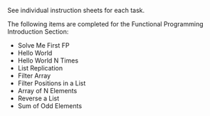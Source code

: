 See individual instruction sheets for each task.


The following items are completed for the Functional Programming Introduction Section:

* Solve Me First FP
* Hello World
* Hello World N Times
* List Replication
* Filter Array
* Filter Positions in a List
* Array of N Elements
* Reverse a List
* Sum of Odd Elements
